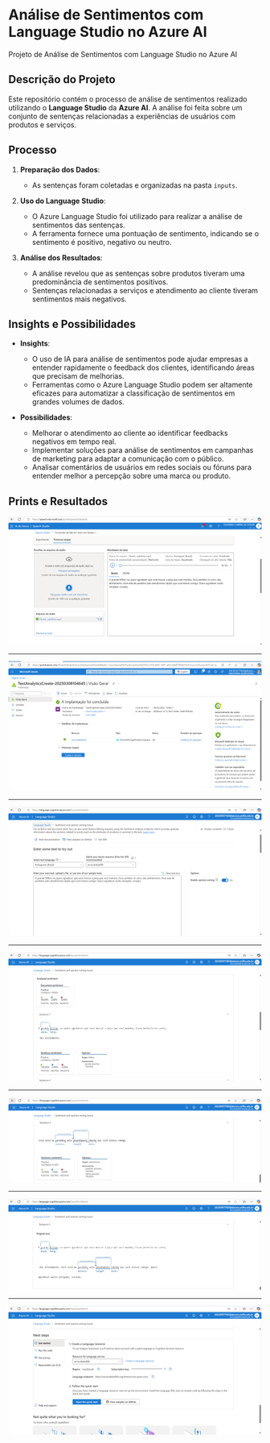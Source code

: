 # Análise de Sentimentos com Language Studio no Azure AI
Projeto de Análise de Sentimentos com Language Studio no Azure AI


## Descrição do Projeto
Este repositório contém o processo de análise de sentimentos realizado utilizando o **Language Studio** da **Azure AI**. A análise foi feita sobre um conjunto de sentenças relacionadas a experiências de usuários com produtos e serviços.

## Processo
1. **Preparação dos Dados**: 
   - As sentenças foram coletadas e organizadas na pasta `inputs`.
   
2. **Uso do Language Studio**:
   - O Azure Language Studio foi utilizado para realizar a análise de sentimentos das sentenças.
   - A ferramenta fornece uma pontuação de sentimento, indicando se o sentimento é positivo, negativo ou neutro.

3. **Análise dos Resultados**:
   - A análise revelou que as sentenças sobre produtos tiveram uma predominância de sentimentos positivos.
   - Sentenças relacionadas a serviços e atendimento ao cliente tiveram sentimentos mais negativos.

## Insights e Possibilidades
- **Insights**:
  - O uso de IA para análise de sentimentos pode ajudar empresas a entender rapidamente o feedback dos clientes, identificando áreas que precisam de melhorias.
  - Ferramentas como o Azure Language Studio podem ser altamente eficazes para automatizar a classificação de sentimentos em grandes volumes de dados.

- **Possibilidades**:
  - Melhorar o atendimento ao cliente ao identificar feedbacks negativos em tempo real.
  - Implementar soluções para análise de sentimentos em campanhas de marketing para adaptar a comunicação com o público.
  - Analisar comentários de usuários em redes sociais ou fóruns para entender melhor a percepção sobre uma marca ou produto.

## Prints e Resultados

![print_01.png](assets/print_01.png)

----

![print_02.png](assets/print_02.png)

----

![print_03.png](assets/print_03.png)

----

![print_04.png](assets/print_04.png)

----

![print_05.png](assets/print_05.png)

----

![print_06.png](assets/print_06.png)

----

![print_07.png](assets/print_07.png)

